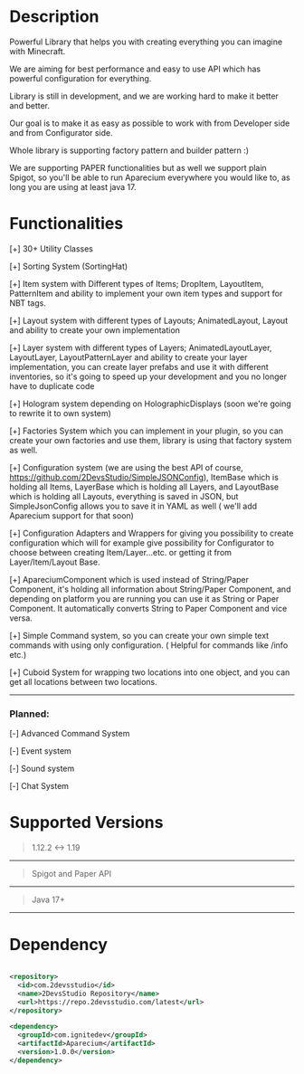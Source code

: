 # Description

Powerful Library that helps you with creating everything you can imagine with Minecraft.

We are aiming for best performance and easy to use API which has powerful configuration for everything.

Library is still in development, and we are working hard to make it better and better.

Our goal is to make it as easy as possible to work with from Developer side and from Configurator side.

Whole library is supporting factory pattern and builder pattern :)

We are supporting PAPER functionalities but as well we support plain Spigot, so you'll be able to run Aparecium
everywhere you would like to, as long you are using at least java 17.

# Functionalities

[+] 30+ Utility Classes

[+] Sorting System (SortingHat)

[+] Item system with Different types of Items; DropItem, LayoutItem, PatternItem and ability to implement your own
item types and support for NBT tags.

[+] Layout system with different types of Layouts; AnimatedLayout, Layout and ability to create your own
implementation

[+] Layer system with different types of Layers; AnimatedLayoutLayer, LayoutLayer, LayoutPatternLayer and ability to
create your layer implementation, you can create layer prefabs and use it with different inventories, so it's going to
speed up your development and you no longer have to duplicate code

[+] Hologram system depending on HolographicDisplays (soon we're going to rewrite it to own system)

[+] Factories System which you can implement in your plugin, so you can create your own factories and use them,
library is using that factory system as well.

[+] Configuration system (we are using the best API of course, https://github.com/2DevsStudio/SimpleJSONConfig),
ItemBase which is holding all Items, LayerBase which is holding all Layers, and LayoutBase which is holding all Layouts,
everything is saved in JSON, but SimpleJsonConfig allows you to save it in YAML as well ( we'll add Aparecium
support for that soon)

[+] Configuration Adapters and Wrappers for giving you possibility to create configuration which will for example give
possibility for Configurator to choose between creating Item/Layer...etc. or getting it from Layer/Item/Layout Base.

[+] ApareciumComponent which is used instead of String/Paper Component, it's holding all information about 
String/Paper Component, and depending on platform you are running you can use it as String or Paper Component. It 
automatically converts String to Paper Component and vice versa.

[+] Simple Command system, so you can create your own simple text commands with using only configuration. ( Helpful 
for commands like /info etc.)

[+] Cuboid System for wrapping two locations into one object, and you can get all locations between two locations.

--- 

### Planned:

[-] Advanced Command System

[-] Event system

[-] Sound system

[-] Chat System

# Supported Versions

> 1.12.2 <-> 1.19
---
> Spigot and Paper API
---
> Java 17+
---

# Dependency

```xml

<repository>
  <id>com.2devsstudio</id>
  <name>2DevsStudio Repository</name>
  <url>https://repo.2devsstudio.com/latest</url>
</repository>

<dependency>
  <groupId>com.ignitedev</groupId>
  <artifactId>Aparecium</artifactId>
  <version>1.0.0</version>
</dependency>

```

